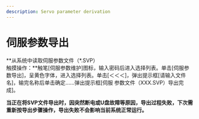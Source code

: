 ```yaml
---
description: Servo parameter derivation
---
```


# 伺服参数导出

**从系统中读取伺服参数文件（\*.SVP）   
触摸操作：**触笔\[伺服参数维护\]图标，输入密码后进入选择列表。单击\[伺服参数导出\]，呈黄色字体，进入选择列表。单击\[＜＜＜\]，弹出提示框\[请输入文件名\]，输完名称后单击确定......弹出提示框\[伺服 参数文件（XXX.SVP）导出完成\]。 

**当正在将SVP文件导出时，因突然断电或U盘故障等原因，导出过程失败，下次需重新按导出步骤操作，导出失败不会影响当前系统正常运行。**

